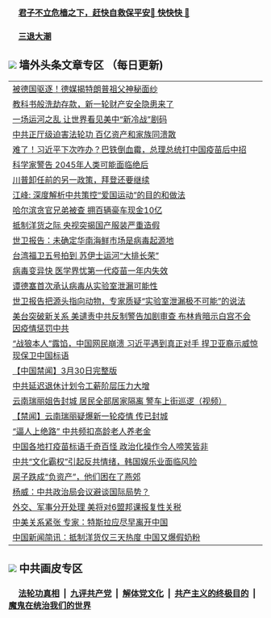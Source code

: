 
 ### &nbsp;&nbsp;&nbsp;&nbsp; [君子不立危樯之下，赶快自救保平安🍎 快快快 📩](https://github.com/pwgy/td/blob/master/README.md)

 ### &nbsp;&nbsp;&nbsp;&nbsp; [三退大潮](https://ww3.xkide.work/?key=zuuelqyfglsfjmgm&pin=65881581&ag=ogQuit&from=pw2) 

## <img src="https://img.icons8.com/cute-clipart/2x/circled-right.png"> 墙外头条文章专区 （每日更新)

<Table>
<tr><td colspan="2" align="left"><a href="https://www.xjudw.work/?name=c1368634&key=jxhgisbctpdeqtjm&from=pw2">被德国驱逐！德媒揭特朗普祖父神秘面纱</a></td></tr>
<tr><td colspan="2" align="left"><a href="https://www.xjudw.work/?name=c1368630&key=jxhgisbctpdeqtjm&from=pw2">教科书般洗劫存款，新一轮财产安全隐患来了</a></td></tr>
<tr><td colspan="2" align="left"><a href="https://www.xjudw.work/?name=c1368601&key=jxhgisbctpdeqtjm&from=pw2">一场运河之乱 让世界看见美中“新冷战”剧码</a></td></tr>
<tr><td colspan="2" align="left"><a href="https://www.xjudw.work/?name=c1368621&key=jxhgisbctpdeqtjm&from=pw2">中共正厅级迫害法轮功 百亿资产和家族同溃散</a></td></tr>
<tr><td colspan="2" align="left"><a href="https://www.xjudw.work/?name=c1368662&key=jxhgisbctpdeqtjm&from=pw2">难了！习近平下次咋办？巴铁倒血霉，总理总统打中国疫苗后中招</a></td></tr>
<tr><td colspan="2" align="left"><a href="https://www.xjudw.work/?name=c1368600&key=jxhgisbctpdeqtjm&from=pw2">科学家警告 2045年人类可能面临绝后</a></td></tr>
<tr><td colspan="2" align="left"><a href="https://www.xjudw.work/?name=c1368633&key=jxhgisbctpdeqtjm&from=pw2">川普卸任前的另一政策，拜登还要继续</a></td></tr>
<tr><td colspan="2" align="left"><a href="https://www.xjudw.work/?name=c1368576&key=jxhgisbctpdeqtjm&from=pw2">江峰: 深度解析中共策控“爱国运动”的目的和做法</a></td></tr>
<tr><td colspan="2" align="left"><a href="https://www.xjudw.work/?name=c1368620&key=jxhgisbctpdeqtjm&from=pw2">哈尔滨贪官兄弟被查 拥百辆豪车现金10亿</a></td></tr>
<tr><td colspan="2" align="left"><a href="https://www.xjudw.work/?name=c1368622&key=jxhgisbctpdeqtjm&from=pw2">抵制洋货之际 央视突揭国产服装严重造假</a></td></tr>
<tr><td colspan="2" align="left"><a href="https://www.xjudw.work/?name=c1368625&key=jxhgisbctpdeqtjm&from=pw2">世卫报告：未确定华南海鲜市场是病毒起源地</a></td></tr>
<tr><td colspan="2" align="left"><a href="https://www.xjudw.work/?name=c1368598&key=jxhgisbctpdeqtjm&from=pw2">台湾福卫五号拍到 苏伊士运河“大排长荣”</a></td></tr>
<tr><td colspan="2" align="left"><a href="https://www.xjudw.work/?name=c1368632&key=jxhgisbctpdeqtjm&from=pw2">病毒变异快 医学界忧第一代疫苗一年内失效</a></td></tr>
<tr><td colspan="2" align="left"><a href="https://www.xjudw.work/?name=c1368593&key=jxhgisbctpdeqtjm&from=pw2">谭德塞首次承认病毒从实验室泄漏可能性</a></td></tr>
<tr><td colspan="2" align="left"><a href="https://www.xjudw.work/?name=c1368599&key=jxhgisbctpdeqtjm&from=pw2">世卫报告把源头指向动物，专家质疑“实验室泄漏极不可能”的说法</a></td></tr>
<tr><td colspan="2" align="left"><a href="https://www.xjudw.work/?name=c1368476&key=jxhgisbctpdeqtjm&from=pw2">美台突破新关系 美谴责中共反制警告加剧审查 布林肯暗示白宫不会因疫情惩罚中共</a></td></tr>
<tr><td colspan="2" align="left"><a href="https://www.xjudw.work/?name=c1368548&key=jxhgisbctpdeqtjm&from=pw2">“战狼本人”露馅，中国网民崩溃 习近平遇到真正对手 捍卫亚裔示威惊现保卫中国标语</a></td></tr>
<tr><td colspan="2" align="left"><a href="https://www.xjudw.work/?name=c1368440&key=jxhgisbctpdeqtjm&from=pw2">【中国禁闻】3月30日完整版</a></td></tr>
<tr><td colspan="2" align="left"><a href="https://www.xjudw.work/?name=c1368559&key=jxhgisbctpdeqtjm&from=pw2">中共延迟退休计划令工薪阶层压力大增</a></td></tr>
<tr><td colspan="2" align="left"><a href="https://www.xjudw.work/?name=c1368656&key=jxhgisbctpdeqtjm&from=pw2">云南瑞丽姐告封城  居民全部居家隔离  警车上街巡逻（视频）</a></td></tr>
<tr><td colspan="2" align="left"><a href="https://www.xjudw.work/?name=c1368441&key=jxhgisbctpdeqtjm&from=pw2">【禁闻】云南瑞丽疑爆新一轮疫情 传已封城</a></td></tr>
<tr><td colspan="2" align="left"><a href="https://www.xjudw.work/?name=c1368594&key=jxhgisbctpdeqtjm&from=pw2">“逼人上绝路” 中共频扣高龄老人养老金</a></td></tr>
<tr><td colspan="2" align="left"><a href="https://www.xjudw.work/?name=c1368455&key=jxhgisbctpdeqtjm&from=pw2">中国各地打疫苗标语千奇百怪 政治化操作令人啼笑皆非</a></td></tr>
<tr><td colspan="2" align="left"><a href="https://www.xjudw.work/?name=c1368457&key=jxhgisbctpdeqtjm&from=pw2">中共“文化霸权”引起反共情绪，韩国娱乐业面临风险</a></td></tr>
<tr><td colspan="2" align="left"><a href="https://www.xjudw.work/?name=c1368629&key=jxhgisbctpdeqtjm&from=pw2">房子跌成“负资产”，他们困在了燕郊</a></td></tr>
<tr><td colspan="2" align="left"><a href="https://www.xjudw.work/?name=c1368582&key=jxhgisbctpdeqtjm&from=pw2">杨威：中共政治局会议避谈国际局势？</a></td></tr>
<tr><td colspan="2" align="left"><a href="https://www.xjudw.work/?name=c1368494&key=jxhgisbctpdeqtjm&from=pw2">外交、军事分开处理 美将对6盟邦课报复性关税</a></td></tr>
<tr><td colspan="2" align="left"><a href="https://www.xjudw.work/?name=c1368578&key=jxhgisbctpdeqtjm&from=pw2">中美关系紧张 专家：特斯拉应尽早离开中国</a></td></tr>
<tr><td colspan="2" align="left"><a href="https://www.xjudw.work/?name=c1368657&key=jxhgisbctpdeqtjm&from=pw2">中国新闻简讯：抵制洋货仅三天热度 中国又爆假奶粉</a></td></tr>

 </Table>

 ## <img src="https://img.icons8.com/cute-clipart/2x/circled-right.png"> 中共画皮专区
 ### &nbsp;&nbsp;&nbsp;&nbsp; [法轮功真相](https://github.com/begood0513/basic/blob/master/README.md) &nbsp;|&nbsp; [九评共产党](https://github.com/begood0513/9ping.md/blob/master/README.md) &nbsp;|&nbsp; [解体党文化](https://github.com/begood0513/jtdwh.md/blob/master/README.md)   &nbsp;|&nbsp; [共产主义的终极目的](https://github.com/begood0513/gczydzjmd.md/blob/master/README.md) &nbsp;|&nbsp; [魔鬼在统治我们的世界](https://github.com/begood0513/gczydzjmd.md/blob/master/README.md) 
